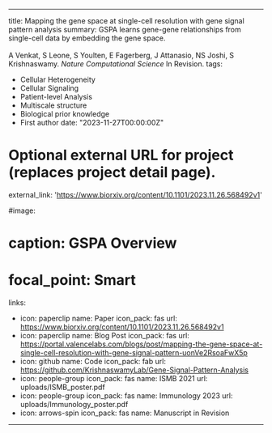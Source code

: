 
---
title: Mapping the gene space at single-cell resolution with gene signal pattern analysis
summary: GSPA learns gene-gene relationships from single-cell data by embedding the gene space.<br /><br />A Venkat, S Leone, S Youlten, E Fagerberg, J Attanasio, NS Joshi, S Krishnaswamy. *Nature Computational Science* In Revision.
tags:
  - Cellular Heterogeneity
  - Cellular Signaling
  - Patient-level Analysis
  - Multiscale structure
  - Biological prior knowledge
  - First author
date: "2023-11-27T00:00:00Z"

# Optional external URL for project (replaces project detail page).
external_link: 'https://www.biorxiv.org/content/10.1101/2023.11.26.568492v1'

#image:
#  caption: GSPA Overview
#  focal_point: Smart
links:
  - icon: paperclip
    name: Paper
    icon_pack: fas
    url: https://www.biorxiv.org/content/10.1101/2023.11.26.568492v1
  - icon: paperclip
    name: Blog Post
    icon_pack: fas
    url: https://portal.valencelabs.com/blogs/post/mapping-the-gene-space-at-single-cell-resolution-with-gene-signal-pattern-uonVe2RsoaFwX5p
  - icon: github
    name: Code
    icon_pack: fab
    url: https://github.com/KrishnaswamyLab/Gene-Signal-Pattern-Analysis
  - icon: people-group
    icon_pack: fas
    name: ISMB 2021
    url: uploads/ISMB_poster.pdf
  - icon: people-group
    icon_pack: fas
    name: Immunology 2023
    url: uploads/Immunology_poster.pdf
  - icon: arrows-spin
    icon_pack: fas
    name: Manuscript in Revision
---
